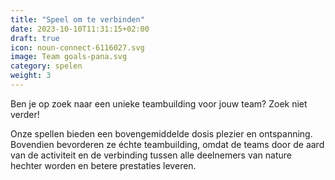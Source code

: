 ```yaml
---
title: "Speel om te verbinden"
date: 2023-10-10T11:31:15+02:00
draft: true
icon: noun-connect-6116027.svg
image: Team goals-pana.svg
category: spelen
weight: 3
---
```


Ben je op zoek naar een unieke teambuilding voor jouw team? Zoek niet verder!

<!--more-->

Onze spellen bieden een bovengemiddelde dosis plezier en ontspanning. Bovendien bevorderen ze échte teambuilding, omdat de teams door de aard van de activiteit en de verbinding tussen alle deelnemers van nature hechter worden en betere prestaties leveren.
